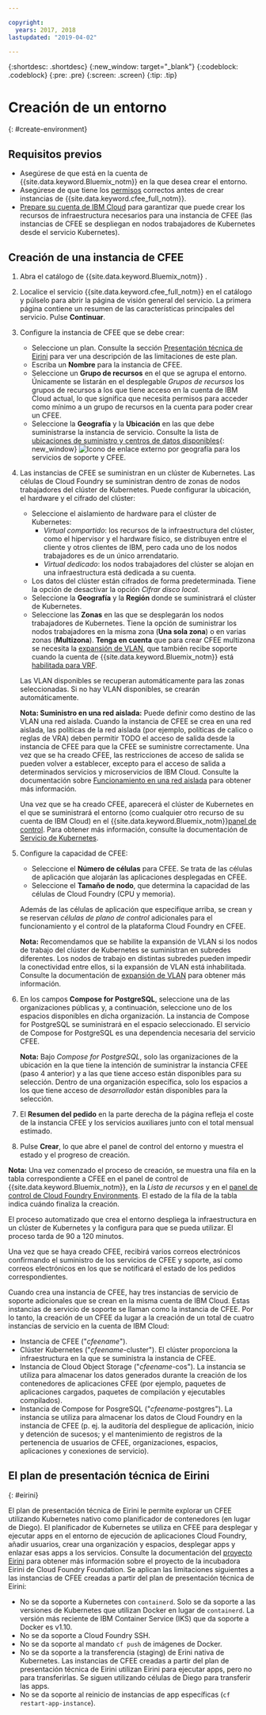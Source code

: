 ```yaml
---

copyright:
  years: 2017, 2018
lastupdated: "2019-04-02"

---
```


{:shortdesc: .shortdesc}
{:new_window: target="_blank"}
{:codeblock: .codeblock}
{:pre: .pre}
{:screen: .screen}
{:tip: .tip}

# Creación de un entorno
{: #create-environment}

## Requisitos previos
* Asegúrese de que está en la cuenta de {{site.data.keyword.Bluemix_notm}} en la que desea crear el entorno.
* Asegúrese de que tiene los [permisos](https://cloud.ibm.com/catalog/docs/cloud-foundry/permissions.html) correctos antes de crear instancias de {{site.data.keyword.cfee_full_notm}}. 
* [Prepare su cuenta de IBM Cloud](https://cloud.ibm.com/docs/cloud-foundry/prepare-account.html) para garantizar que puede crear los recursos de infraestructura necesarios para una instancia de CFEE (las instancias de CFEE se despliegan en nodos trabajadores de Kubernetes desde el servicio Kubernetes).  

## Creación de una instancia de CFEE
1.  Abra el catálogo de {{site.data.keyword.Bluemix_notm}} [](https://cloud.ibm.com/catalog).

2.  Localice el servicio {{site.data.keyword.cfee_full_notm}} en el catálogo y púlselo para abrir la página de visión general del servicio.  La primera página contiene un resumen de las características principales del servicio. Pulse **Continuar**.

3.  Configure la instancia de CFEE que se debe crear:
    * Seleccione un plan. Consulte la sección [Presentación técnica de Eirini](https://cloud.ibm.com/docs/cloud-foundry?topic=cloud-foundry-create-environment#create-environment#eirini) para ver una descripción de las limitaciones de este plan.
    * Escriba un **Nombre** para la instancia de CFEE.
    * Seleccione un **Grupo de recursos** en el que se agrupa el entorno. Únicamente se listarán en el desplegable _Grupos de recursos_ los grupos de recursos a los que tiene acceso en la cuenta de IBM Cloud actual, lo que significa que necesita permisos para acceder como mínimo a un grupo de recursos en la cuenta para poder crear un CFEE.
    * Seleccione la **Geografía** y la **Ubicación** en las que debe suministrarse la instancia de servicio. Consulte la lista de [ubicaciones de suministro y centros de datos disponibles](https://cloud.ibm.com/catalog/docs/cloud-foundry/index.html#provisioning-targets){: new_window} ![Icono de enlace externo](../icons/launch-glyph.svg "Icono de enlace externo") por geografía para los servicios de soporte y CFEE. 

4. Las instancias de CFEE se suministran en un clúster de Kubernetes. Las células de Cloud Foundry se suministran dentro de zonas de nodos trabajadores del clúster de Kubernetes. Puede configurar la ubicación, el hardware y el cifrado del clúster:
    * Seleccione el aislamiento de hardware para el clúster de Kubernetes:   
      * _Virtual compartido_: los recursos de la infraestructura del clúster, como el hipervisor y el hardware físico, se distribuyen entre el cliente y otros clientes de IBM, pero cada uno de los nodos trabajadores es de un único arrendatario.
      * _Virtual dedicado_: los nodos trabajadores del clúster se alojan en una infraestructura está dedicada a su cuenta.
    * Los datos del clúster están cifrados de forma predeterminada. Tiene la opción de desactivar la opción _Cifrar disco local_.
    * Seleccione la **Geografía** y la **Región** donde se suministrará el clúster de Kubernetes.
    * Seleccione las **Zonas** en las que se desplegarán los nodos trabajadores de Kubernetes. Tiene la opción de suministrar los nodos trabajadores en la misma zona (**Una sola zona**) o en varias zonas (**Multizona**).  **Tenga en cuenta** que para crear CFEE multizona se necesita la [expansión de VLAN](https://cloud.ibm.com/docs/containers?topic=containers-subnets#vlan-spanning), que también recibe soporte cuando la cuenta de {{site.data.keyword.Bluemix_notm}} está [habilitada para VRF](https://cloud.ibm.com/docs/infrastructure/direct-link/vrf-on-ibm-cloud.html#overview-of-virtual-routing-and-forwarding-vrf-on-ibm-cloud).
    
    Las VLAN disponibles se recuperan automáticamente para las zonas seleccionadas. Si no hay VLAN disponibles, se crearán automáticamente.
    
    **Nota: Suministro en una red aislada:** Puede definir como destino de las VLAN una red aislada. Cuando la instancia de CFEE se crea en una red aislada, las políticas de la red aislada (por ejemplo, políticas de calico o reglas de VRA) deben permitir TODO el acceso de salida desde la instancia de CFEE para que la CFEE se suministre correctamente. Una vez que se ha creado CFEE, las restricciones de acceso de salida se pueden volver a establecer, excepto para el acceso de salida a determinados servicios y microservicios de IBM Cloud.  Consulte la documentación sobre [Funcionamiento en una red aislada](https://cloud.ibm.com/docs/cloud-foundry?topic=cloud-foundry-isolated-network#isolated-network) para obtener más información.
    
    Una vez que se ha creado CFEE, aparecerá el clúster de Kubernetes en el que se suministrará el entorno (como cualquier otro recurso de su cuenta de IBM Cloud) en el {{site.data.keyword.Bluemix_notm}}[panel de control](https://https://cloud.ibm.com/catalog/dashboard/apps/). Para obtener más información, consulte la documentación de [Servicio de Kubernetes](https://https://cloud.ibm.com/catalog/docs/containers/cs_why.html#cs_ov).

5.  Configure la capacidad de CFEE:
    * Seleccione el **Número de células** para CFEE. Se trata de las células de aplicación que alojarán las aplicaciones desplegadas en CFEE.  
    * Seleccione el **Tamaño de nodo**, que determina la capacidad de las células de Cloud Foundry (CPU y memoria).
    
    Además de las células de aplicación que especifique arriba, se crean y se reservan _células de plano de control_ adicionales para el funcionamiento y el control de la plataforma Cloud Foundry en CFEE. 

    **Nota:** Recomendamos que se habilite la expansión de VLAN si los nodos de trabajo del clúster de Kubernetes se suministran en subredes diferentes.  Los nodos de trabajo en distintas subredes pueden impedir la conectividad entre ellos, si la expansión de VLAN está inhabilitada.  Consulte la documentación de [expansión de VLAN](https://cloud.ibm.com/catalog/docs/containers/cs_subnets.html#vlan-spanning) para obtener más información.

6.  En los campos **Compose for PostgreSQL**, seleccione una de las organizaciones públicas y, a continuación, seleccione uno de los espacios disponibles en dicha organización. La instancia de Compose for PostgreSQL se suministrará en el espacio seleccionado. El servicio de Compose for PostgreSQL es una dependencia necesaria del servicio CFEE.

    **Nota:** Bajo _Compose for PostgreSQL_, solo las organizaciones de la ubicación en la que tiene la intención de suministrar la instancia CFEE (paso 4 anterior) y a las que tiene acceso están disponibles para su selección.  Dentro de una organización específica, solo los espacios a los que tiene acceso de _desarrollador_ están disponibles para la selección. 

7.  El **Resumen del pedido** en la parte derecha de la página refleja el coste de la instancia CFEE y los servicios auxiliares junto con el total mensual estimado.

8.  Pulse **Crear**, lo que abre el panel de control del entorno y muestra el estado y el progreso de creación.

**Nota:** Una vez comenzado el proceso de creación, se muestra una fila en la tabla correspondiente a CFEE en el panel de control de {{site.data.keyword.Bluemix_notm}}, en la _Lista de recursos_ y en el [panel de control de Cloud Foundry Environments](https://cloud.ibm.com/dashboard/cloudfoundry?filter=cf_environments).  El estado de la fila de la tabla indica cuándo finaliza la creación.

El proceso automatizado que crea el entorno despliega la infraestructura en un clúster de Kubernetes y la configura para que se pueda utilizar. El proceso tarda de 90 a 120 minutos.

Una vez que se haya creado CFEE, recibirá varios correos electrónicos confirmando el suministro de los servicios de CFEE y soporte, así como correos electrónicos en los que se notificará el estado de los pedidos correspondientes.

Cuando crea una instancia de CFEE, hay tres instancias de servicio de soporte adicionales que se crean en la misma cuenta de IBM Cloud. Estas instancias de servicio de soporte se llaman como la instancia de CFEE. Por lo tanto, la creación de un CFEE da lugar a la creación de un total de cuatro instancias de servicio en la cuenta de IBM Cloud:
* Instancia de CFEE ("_cfeename_").
* Clúster Kubernetes ("_cfeename_-cluster"). El clúster proporciona la infraestructura en la que se suministra la instancia de CFEE.
* Instancia de Cloud Object Storage ("_cfeename_-cos"). La instancia se utiliza para almacenar los datos generados durante la creación de los contenedores de aplicaciones CFEE (por ejemplo, paquetes de aplicaciones cargados, paquetes de compilación y ejecutables compilados).
* Instancia de Compose for PosgreSQL ("_cfeename_-postgres"). La instancia se utiliza para almacenar los datos de Cloud Foundry en la instancia de CFEE (p. ej. la auditoría del despliegue de aplicación, inicio y detención de sucesos; y el mantenimiento de registros de la pertenencia de usuarios de CFEE, organizaciones, espacios, aplicaciones y conexiones de servicio). 

## El plan de presentación técnica de Eirini
{: #eirini}

 El plan de presentación técnica de Eirini le permite explorar un CFEE utilizando Kubernetes nativo como planificador de contenedores (en lugar de Diego). El planificador de Kubernetes se utiliza en CFEE para desplegar y ejecutar apps en el entorno de ejecución de aplicaciones Cloud Foundry, añadir usuarios, crear una organización y espacios, desplegar apps y enlazar esas apps a los servicios. Consulte la documentación del [proyecto Eirini](https://www.cloudfoundry.org/project-eirini/) para obtener más información sobre el proyecto de la incubadora Eirini de Cloud Foundry Foundation.
 Se aplican las limitaciones siguientes a las instancias de CFEE creadas a partir del plan de presentación técnica de Eirini:
 
* No se da soporte a Kubernetes con `containerd`. Solo se da soporte a las versiones de Kubernetes que utilizan Docker en lugar de `containerd`. La versión más reciente de IBM Container Service (IKS) que da soporte a Docker es v1.10.
* No se da soporte a Cloud Foundry SSH.
* No se da soporte al mandato `cf push` de imágenes de Docker.
* No se da soporte a la transferencia (staging) de Erini nativa de Kubernetes. Las instancias de CFEE creadas a partir del plan de presentación técnica de Eirini utilizan Eirini para ejecutar apps, pero no para transferirlas. Se siguen utilizando células de Diego para transferir las apps.
* No se da soporte al reinicio de instancias de app específicas (`cf restart-app-instance`).

 
